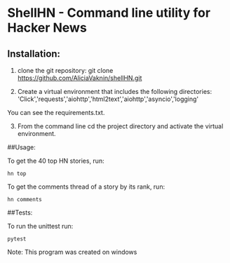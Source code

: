 # ShellHN - Command line utility for Hacker News

## Installation:
1. clone the git repository: git clone https://github.com/AliciaVaknin/shellHN.git

2. Create a virtual environment that includes the following directories:
 'Click','requests','aiohttp','html2text','aiohttp','asyncio','logging'
 
  You can see the requirements.txt.
 
3. From the command line cd the project directory and activate the virtual environment.

##Usage:

To get the 40 top HN stories, run:
```
hn top
```

To get the comments thread of a story by its rank, run:
```
hn comments
```

##Tests:

To run the unittest run:

```
pytest
```

Note: This program was created on windows